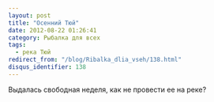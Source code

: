 ```yaml
---
layout: post
title: "Осенний Тюй"
date: 2012-08-22 01:26:41
category: Рыбалка для всех
tags:
  - река Тюй
redirect_from: "/blog/Ribalka_dlia_vseh/138.html"
disqus_identifier: 138
---
```

Выдалась свободная неделя, как не провести ее на реке?
